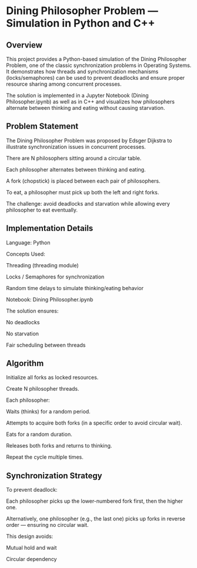 # Dining Philosopher Problem — Simulation in Python and C++

## Overview

This project provides a Python-based simulation of the Dining Philosopher Problem, one of the classic synchronization problems in Operating Systems.
It demonstrates how threads and synchronization mechanisms (locks/semaphores) can be used to prevent deadlocks and ensure proper resource sharing among concurrent processes.

The solution is implemented in a Jupyter Notebook (Dining Philosopher.ipynb) as well as in C++ and visualizes how philosophers alternate between thinking and eating without causing starvation.

## Problem Statement

The Dining Philosopher Problem was proposed by Edsger Dijkstra to illustrate synchronization issues in concurrent processes.

There are N philosophers sitting around a circular table.

Each philosopher alternates between thinking and eating.

A fork (chopstick) is placed between each pair of philosophers.

To eat, a philosopher must pick up both the left and right forks.

The challenge: avoid deadlocks and starvation while allowing every philosopher to eat eventually.

## Implementation Details

Language: Python

Concepts Used:

Threading (threading module)

Locks / Semaphores for synchronization

Random time delays to simulate thinking/eating behavior

Notebook: Dining Philosopher.ipynb

The solution ensures:

No deadlocks

No starvation

Fair scheduling between threads

## Algorithm

Initialize all forks as locked resources.

Create N philosopher threads.

Each philosopher:

Waits (thinks) for a random period.

Attempts to acquire both forks (in a specific order to avoid circular wait).

Eats for a random duration.

Releases both forks and returns to thinking.

Repeat the cycle multiple times.

## Synchronization Strategy

To prevent deadlock:

Each philosopher picks up the lower-numbered fork first, then the higher one.

Alternatively, one philosopher (e.g., the last one) picks up forks in reverse order — ensuring no circular wait.

This design avoids:

Mutual hold and wait

Circular dependency
